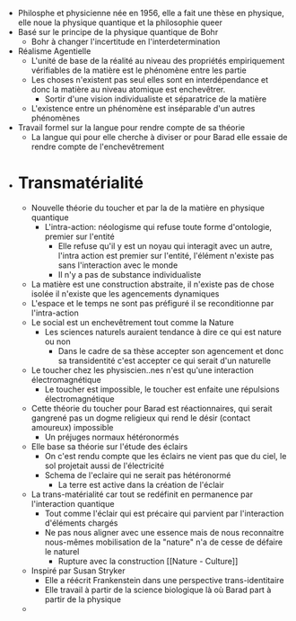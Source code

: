 - Philosphe et physicienne née en 1956, elle a fait une thèse en physique, elle noue la physique quantique et la philosophie queer
- Basé sur le principe de la physique quantique de Bohr
	- Bohr à changer l'incertitude en l'interdetermination
- Réalisme Agentielle
	- L'unité de base de la réalité au niveau des propriétés empiriquement vérifiables de la matière est le phénomène entre les partie
	- Les choses n'existent pas seul elles sont en interdépendance et donc la matière au niveau atomique est enchevêtrer.
		- Sortir d'une vision individualiste et séparatrice de la matière
	- L'existence entre un phénomène est inséparable d'un autres phénomènes
- Travail formel sur la langue pour rendre compte de sa théorie
	- La langue qui pour elle cherche à diviser or pour Barad elle essaie de rendre compte de l'enchevêtrement
- # Transmatérialité
	- Nouvelle théorie du toucher et par la de la matière en physique quantique
		- L'intra-action: néologisme qui refuse toute forme d'ontologie, premier sur l'entité
			- Elle refuse qu'il y est un noyau qui interagit avec un autre, l'intra action est premier sur l'entité, l'élément n'existe pas sans l'interaction avec le monde
			- Il n'y a pas de substance individualiste
	- La matière est une construction abstraite, il n'existe pas de chose isolée il n'existe que les agencements dynamiques
	- L'espace et le temps ne sont pas préfiguré il se reconditionne par l'intra-action
	- Le social est un enchevêtrement tout comme la Nature
		- Les sciences naturels auraient tendance à dire ce qui est nature ou non
			- Dans le cadre de sa thèse accepter son agencement et donc sa transidentité c'est accepter ce qui serait d'un naturelle
	- Le toucher chez les physiscien..nes n'est qu'une interaction électromagnétique
		- Le toucher est impossible, le toucher est enfaite une répulsions électromagnétique
	- Cette théorie du toucher pour Barad est réactionnaires, qui serait gangrené pas un dogme religieux qui rend le désir (contact amoureux) impossible
		- Un préjuges normaux hétéronormés
	- Elle base sa théorie sur l'étude des éclairs
		- On c'est rendu compte que les éclairs ne vient pas que du ciel, le sol projetait aussi de l'électricité
		- Schema de l'eclaire qui ne serait pas hétéronormé
			- La terre est active dans la création de l'éclair
	- La trans-matérialité car tout se redéfinit en permanence par l'interaction quantique
		- Tout comme l'éclair qui est précaire qui parvient par l'interaction d'éléments chargés
		- Ne pas nous aligner avec une essence mais de nous reconnaitre nous-mêmes mobilisation de la "nature" n'a de cesse de défaire le naturel
			- Rupture avec la construction [[Nature - Culture]]
	- Inspiré par Susan Stryker
		- Elle a réécrit Frankenstein dans une perspective trans-identitaire
		- Elle travail à partir de la science biologique là où Barad part à partir de la physique
	-